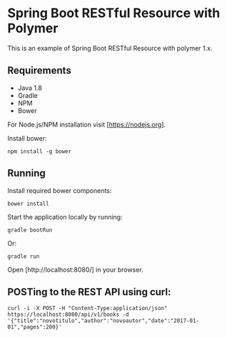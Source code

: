 # Spring Boot RESTful Resource with Polymer

This is an example of Spring Boot RESTful Resource with polymer 1.x.

## Requirements

- Java 1.8
- Gradle
- NPM
- Bower

For Node.js/NPM installation visit [https://nodejs.org]. 

Install bower:
 
 ```npm install -g bower```
 
## Running
Install required bower components:

```bower install```

Start the application locally by running:
 
```gradle bootRun```

Or:

```gradle run```

Open [http://localhost:8080/] in your browser.

## POSTing to the REST API using curl:

    curl -i -X POST -H "Content-Type:application/json" https://localhost:8080/api/v1/books -d '{"title":"novotitulo","author":"novoautor","date":"2017-01-01","pages":200}'



